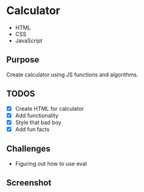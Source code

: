 # Calculator
- HTML
- CSS
- JavaScript

## Purpose
Create calculator using JS functions and algorithms.

## TODOS
- [x] Create HTML for calculator
- [x] Add functionality
- [x] Style that bad boy
- [x] Add fun facts

## Challenges
- Figuring out how to use eval

## Screenshot
